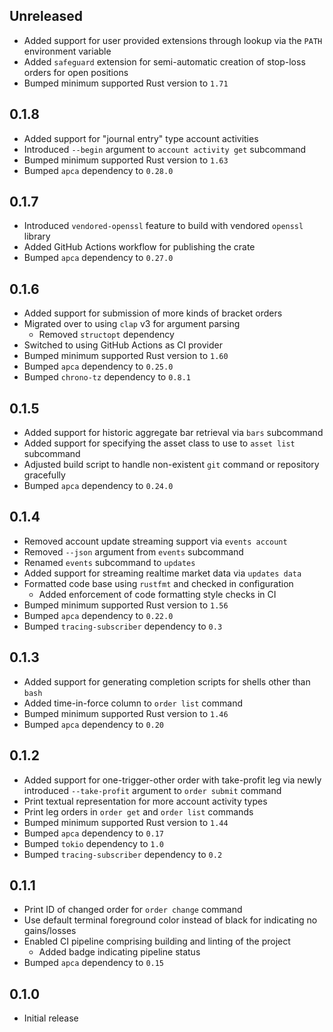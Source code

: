 Unreleased
----------
- Added support for user provided extensions through lookup via the
  `PATH` environment variable
- Added `safeguard` extension for semi-automatic creation of stop-loss
  orders for open positions
- Bumped minimum supported Rust version to `1.71`


0.1.8
-----
- Added support for "journal entry" type account activities
- Introduced `--begin` argument to `account activity get` subcommand
- Bumped minimum supported Rust version to `1.63`
- Bumped `apca` dependency to `0.28.0`


0.1.7
-----
- Introduced `vendored-openssl` feature to build with vendored `openssl`
  library
- Added GitHub Actions workflow for publishing the crate
- Bumped `apca` dependency to `0.27.0`


0.1.6
-----
- Added support for submission of more kinds of bracket orders
- Migrated over to using `clap` v3 for argument parsing
  - Removed `structopt` dependency
- Switched to using GitHub Actions as CI provider
- Bumped minimum supported Rust version to `1.60`
- Bumped `apca` dependency to `0.25.0`
- Bumped `chrono-tz` dependency to `0.8.1`


0.1.5
-----
- Added support for historic aggregate bar retrieval via `bars`
  subcommand
- Added support for specifying the asset class to use to `asset list`
  subcommand
- Adjusted build script to handle non-existent `git` command or
  repository gracefully
- Bumped `apca` dependency to `0.24.0`


0.1.4
-----
- Removed account update streaming support via `events account`
- Removed `--json` argument from `events` subcommand
- Renamed `events` subcommand to `updates`
- Added support for streaming realtime market data via `updates data`
- Formatted code base using `rustfmt` and checked in configuration
  - Added enforcement of code formatting style checks in CI
- Bumped minimum supported Rust version to `1.56`
- Bumped `apca` dependency to `0.22.0`
- Bumped `tracing-subscriber` dependency to `0.3`


0.1.3
-----
- Added support for generating completion scripts for shells other than
  `bash`
- Added time-in-force column to `order list` command
- Bumped minimum supported Rust version to `1.46`
- Bumped `apca` dependency to `0.20`


0.1.2
-----
- Added support for one-trigger-other order with take-profit leg via
  newly introduced `--take-profit` argument to `order submit` command
- Print textual representation for more account activity types
- Print leg orders in `order get` and `order list` commands
- Bumped minimum supported Rust version to `1.44`
- Bumped `apca` dependency to `0.17`
- Bumped `tokio` dependency to `1.0`
- Bumped `tracing-subscriber` dependency to `0.2`


0.1.1
-----
- Print ID of changed order for `order change` command
- Use default terminal foreground color instead of black for indicating
  no gains/losses
- Enabled CI pipeline comprising building and linting of the project
  - Added badge indicating pipeline status
- Bumped `apca` dependency to `0.15`


0.1.0
-----
- Initial release

